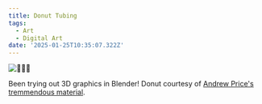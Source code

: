 ```yaml
---
title: Donut Tubing
tags:
  - Art
  - Digital Art
date: '2025-01-25T10:35:07.322Z'
---
```


![🐸🍩🌊](http://res.cloudinary.com/cpadilla/image/upload/v1737820791/chrisdpadilla/blog/art/tuxsawzyu0vmntlucr7z.jpg)

Been trying out 3D graphics in Blender! Donut courtesy of [Andrew Price's tremmendous material](https://www.youtube.com/c/BlenderGuruOfficial).
